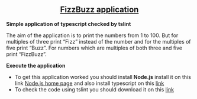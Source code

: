 <U><h2 style="text-align:center;">FizzBuzz application</h2></u>
<b>Simple application of typescript checked by tslint</b>

The aim of the application is to print the numbers from 1 to 100. 
But for multiples of three print “Fizz” instead of the number and 
for the multiples of five print “Buzz”. For numbers which are 
multiples of both three and five print “FizzBuzz”.

<b>Execute the application</b>

<ul> 
<li>To get this application worked you should install<b> Node.js</b>
install it on this link
<a href="https://nodejs.org/en/">Node.js home page</a>
and also install typescript on this <a href="https://www.typescriptlang.org/#download-links">link</a></li>
 
 <li>To check the code using tslint you should download it on this <a href="https://github.com/palantir/tslint">link</a>


